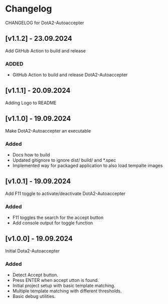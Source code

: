 # Changelog

CHANGELOG for DotA2-Autoaccepter


## [v1.1.2] - 23.09.2024

Add GitHub Action to build and release

### ADDED
- GitHub Action to build and release DotA2-Autoaccepter



## [v1.1.1] - 20.09.2024

Adding Logo to README



## [v1.1.0] - 19.09.2024

Make DotA2-Autoaccepter an executable

### Added
- Docs how to build
- Updated gitignore to ignore dist/ build/ and *.spec
- Implemented way for packaged application to also load tempalte images



## [v1.0.1] - 19.09.2024

Add F11 toggle to activate/deactivate DotA2-Autoaccepter

### Added
- F11 toggles the search for the accept button
- Add console output for toggle function



## [v1.0.0] - 19.09.2024

Initial Dota2-Autoaccepter 

### Added
- Detect Accept button.
- Press ENTER when accept utton is found.
- Initial project setup with basic template matching.
- Multiple template matching with different thresholds.
- Basic debug utilities.
